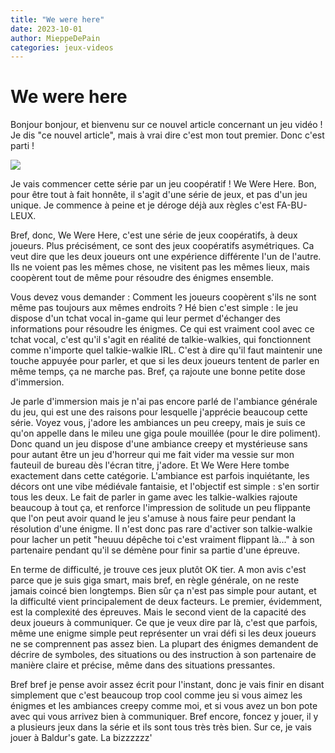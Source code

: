 ```yaml
---
title: "We were here"
date: 2023-10-01
author: MieppeDePain
categories: jeux-videos
---
```

# We were here

Bonjour bonjour, et bienvenu sur ce nouvel article concernant un jeu vidéo !
Je dis "ce nouvel article", mais à vrai dire c'est mon tout premier.
Donc c'est parti !

![](/MieppeDePain_blog/assets/images/we_were_here_1.jpg)

Je vais commencer cette série par un jeu coopératif ! We Were Here.
Bon, pour être tout à fait honnête, il s'agit d'une série de jeux, et pas d'un jeu unique.
Je commence à peine et je déroge déjà aux règles c'est FA-BU-LEUX.

Bref, donc, We Were Here, c'est une série de jeux coopératifs, à deux joueurs.
Plus précisément, ce sont des jeux coopératifs asymétriques. Ca veut dire que les deux joueurs ont une expérience différente l'un de l'autre. Ils ne voient pas les mêmes chose, ne visitent pas les mêmes lieux, mais coopèrent tout de même pour résoudre des énigmes ensemble.

Vous devez vous demander : Comment les joueurs coopèrent s'ils ne sont même pas toujours aux mêmes endroits ? Hé bien c'est simple : le jeu dispose d'un tchat vocal in-game qui leur permet d'échanger des informations pour résoudre les énigmes.
Ce qui est vraiment cool avec ce tchat vocal, c'est qu'il s'agit en réalité de talkie-walkies, qui fonctionnent comme n'importe quel talkie-walkie IRL. C'est à dire qu'il faut maintenir une touche appuyée pour parler, et que si les deux joueurs tentent de parler en même temps, ça ne marche pas.
Bref, ça rajoute une bonne petite dose d'immersion.

Je parle d'immersion mais je n'ai pas encore parlé de l'ambiance générale du jeu, qui est une des raisons pour lesquelle j'apprécie beaucoup cette série.
Voyez vous, j'adore les ambiances un peu creepy, mais je suis ce qu'on appelle dans le mileu une giga poule mouillée (pour le dire poliment). 
Donc quand un jeu dispose d'une ambiance creepy et mystérieuse sans pour autant être un jeu d'horreur qui me fait vider ma vessie sur mon fauteuil de bureau dès l'écran titre, j'adore. Et We Were Here tombe exactement dans cette catégorie.
L'ambiance est parfois inquiétante, les décors ont une vibe médiévale fantaisie, et l'objectif est simple : s'en sortir tous les deux.
Le fait de parler in game avec les talkie-walkies rajoute beaucoup à tout ça, et renforce l'impression de solitude un peu flippante que l'on peut avoir quand le jeu s'amuse à nous faire peur pendant la résolution d'une énigme.
Il n'est donc pas rare d'activer son talkie-walkie pour lacher un petit "heuuu dépêche toi c'est vraiment flippant là..." à son partenaire pendant qu'il se démène pour finir sa partie d'une épreuve.

En terme de difficulté, je trouve ces jeux plutôt OK tier. A mon avis c'est parce que je suis giga smart, mais bref, en règle générale, on ne reste jamais coincé bien longtemps. Bien sûr ça n'est pas simple pour autant, et la difficulté vient principalement de deux facteurs. 
Le premier, évidemment, est la complexité des épreuves. Mais le second vient de la capacité des deux joueurs à communiquer. Ce que je veux dire par là, c'est que parfois, même une enigme simple peut représenter un vrai défi si les deux joueurs ne se comprennent pas assez bien. La plupart des énigmes demandent de décrire de symboles, des situations ou des instruction à son partenaire de manière claire et précise, même dans des situations pressantes.

Bref bref je pense avoir assez écrit pour l'instant, donc je vais finir en disant simplement que c'est beaucoup trop cool comme jeu si vous aimez les énigmes et les ambiances creepy comme moi, et si vous avez un bon pote avec qui vous arrivez bien à communiquer.
Bref encore, foncez y jouer, il y a plusieurs jeux dans la série et ils sont tous très très bien.
Sur ce, je vais jouer à Baldur's gate.
La bizzzzzz'